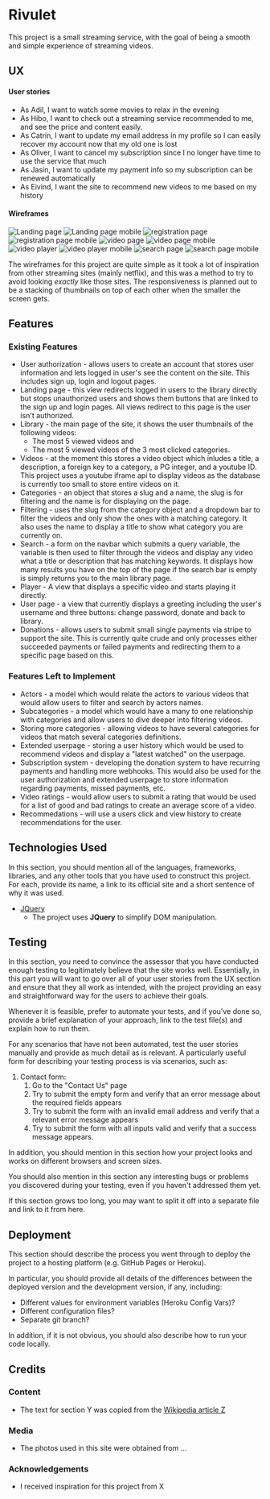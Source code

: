 # Rivulet

This project is a small streaming service, with the goal of being a smooth and simple experience of streaming videos.
 
## UX
 
#### User stories
 - As Adil, I want to watch some movies to relax in the evening
 - As Hibo, I want to check out a streaming service recommended to me, and see the price and content easily.
 - As Catrin, I want to update my email address in my profile so I can easily recover my account now that my old one is lost
 - As Oliver, I want to cancel my subscription since I no longer have time to use the service that much
 - As Jasin, I want to update my payment info so my subscription can be renewed automatically
 - As Eivind, I want the site to recommend new videos to me based on my history

#### Wireframes

![Landing page](/wireframes/landing_page.png)
![Landing page mobile](/wireframes/landing_page_mobile.png)
![registration page](/wireframes/register.png)
![registration page mobile](/wireframes/register_mobile.png)
![video page](/wireframes/video_page.png)
![video page mobile](/wireframes/video_page_mobile.png)
![video player](/wireframes/video_player.png)
![video player mobile](/wireframes/video_player_mobile.png)
![search page](/wireframes/search_page.png)
![search page mobile](/wireframes/search_page_mobile.png)

The wireframes for this project are quite simple as it took a lot of inspiration from other streaming sites (mainly netflix), and this was a method to try to avoid looking _exactly_ like those sites. The responsiveness is planned out to be a stacking of thumbnails on top of each other when the smaller the screen gets. 

## Features
 
### Existing Features
- User authorization - allows users to create an account that stores user information and lets logged in user's see the content on the site. This includes sign up, login and logout pages.
- Landing page - this view redirects logged in users to the library directly but stops unauthorized users and shows them buttons that are linked to the sign up and login pages. All views redirect to this page is the user isn't authorized.
- Library - the main page of the site, it shows the user thumbnails of the following videos: 
    - The most 5 viewed videos and 
    - The most 5 viewed videos of the 3 most clicked categories. 
- Videos - at the moment this stores a video object which inludes a title, a description, a foreign key to a category, a PG integer, and a youtube ID. This project uses a youtube iframe api to display videos as the database is currently too small to store entire videos on it. 
- Categories - an object that stores a slug and a name, the slug is for filtering and the name is for displaying on the page. 
- Filtering - uses the slug from the category object and a dropdown bar to filter the videos and only show the ones with a matching category. It also uses the name to display a title to show what category you are currently on. 
- Search - a form on the navbar which submits a query variable, the variable is then used to filter through the videos and display any video what a title or description that has matching keywords. It displays how many results you have on the top of the page if the search bar is empty is simply returns you to the main library page. 
- Player - A view that displays a specific video and starts playing it directly. 
- User page - a view that currently displays a greeting including the user's username and three buttons: change password, donate and back to library. 
- Donations - allows users to submit small single payments via stripe to support the site. This is currently quite crude and only processes either succeeded payments or failed payments and redirecting them to a specific page based on this. 

### Features Left to Implement
- Actors - a model which would relate the actors to various videos that would allow users to filter and search by actors names.
- Subcategories - a model which would have a many to one relationship with categories and allow users to dive deeper into filtering videos.
- Storing more categories - allowing videos to have several categories for videos that match several categories definitions. 
- Extended userpage - storing a user history which would be used to recommend videos and display a "latest watched" on the userpage.
- Subscription system - developing the donation system to have recurring payments and handling more webhooks. This would also be used for the user authorization and extended userpage to store information regarding payments, missed payments, etc. 
- Video ratings - would allow users to submit a rating that would be used for a list of good and bad ratings to create an average score of a video. 
- Recommedations - will use a users click and view history to create recommendations for the user.


## Technologies Used

In this section, you should mention all of the languages, frameworks, libraries, and any other tools that you have used to construct this project. For each, provide its name, a link to its official site and a short sentence of why it was used.

- [JQuery](https://jquery.com)
    - The project uses **JQuery** to simplify DOM manipulation.


## Testing

In this section, you need to convince the assessor that you have conducted enough testing to legitimately believe that the site works well. Essentially, in this part you will want to go over all of your user stories from the UX section and ensure that they all work as intended, with the project providing an easy and straightforward way for the users to achieve their goals.

Whenever it is feasible, prefer to automate your tests, and if you've done so, provide a brief explanation of your approach, link to the test file(s) and explain how to run them.

For any scenarios that have not been automated, test the user stories manually and provide as much detail as is relevant. A particularly useful form for describing your testing process is via scenarios, such as:

1. Contact form:
    1. Go to the "Contact Us" page
    2. Try to submit the empty form and verify that an error message about the required fields appears
    3. Try to submit the form with an invalid email address and verify that a relevant error message appears
    4. Try to submit the form with all inputs valid and verify that a success message appears.

In addition, you should mention in this section how your project looks and works on different browsers and screen sizes.

You should also mention in this section any interesting bugs or problems you discovered during your testing, even if you haven't addressed them yet.

If this section grows too long, you may want to split it off into a separate file and link to it from here.

## Deployment

This section should describe the process you went through to deploy the project to a hosting platform (e.g. GitHub Pages or Heroku).

In particular, you should provide all details of the differences between the deployed version and the development version, if any, including:
- Different values for environment variables (Heroku Config Vars)?
- Different configuration files?
- Separate git branch?

In addition, if it is not obvious, you should also describe how to run your code locally.


## Credits

### Content
- The text for section Y was copied from the [Wikipedia article Z](https://en.wikipedia.org/wiki/Z)

### Media
- The photos used in this site were obtained from ...

### Acknowledgements

- I received inspiration for this project from X
